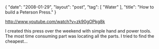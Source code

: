 {
   "date": "2008-01-29",
   "layout": "post",
   "tag": [
      "Water"
   ],
   "title": "How to build a Peterson Press."
}

http://www.youtube.com/watch?v=zk90gOPkg8k  

I created this press over the weekend with simple hand and power tools. The most time consuming part was locating all the parts. I tried to find the cheapest...